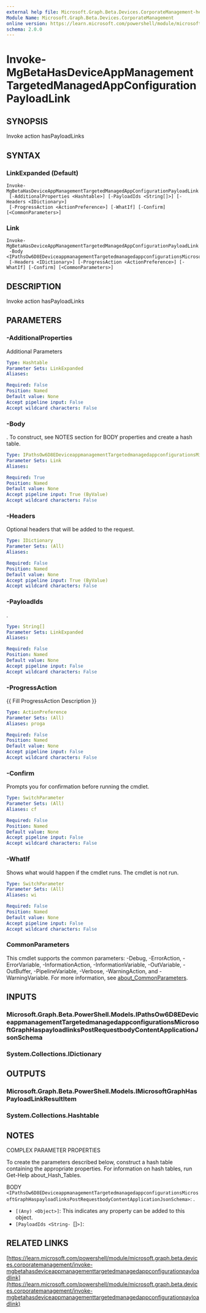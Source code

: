 ```yaml
---
external help file: Microsoft.Graph.Beta.Devices.CorporateManagement-help.xml
Module Name: Microsoft.Graph.Beta.Devices.CorporateManagement
online version: https://learn.microsoft.com/powershell/module/microsoft.graph.beta.devices.corporatemanagement/invoke-mgbetahasdeviceappmanagementtargetedmanagedappconfigurationpayloadlink
schema: 2.0.0
---
```


# Invoke-MgBetaHasDeviceAppManagementTargetedManagedAppConfigurationPayloadLink

## SYNOPSIS
Invoke action hasPayloadLinks

## SYNTAX

### LinkExpanded (Default)
```
Invoke-MgBetaHasDeviceAppManagementTargetedManagedAppConfigurationPayloadLink
 [-AdditionalProperties <Hashtable>] [-PayloadIds <String[]>] [-Headers <IDictionary>]
 [-ProgressAction <ActionPreference>] [-WhatIf] [-Confirm] [<CommonParameters>]
```

### Link
```
Invoke-MgBetaHasDeviceAppManagementTargetedManagedAppConfigurationPayloadLink
 -Body <IPathsOw6D8EDeviceappmanagementTargetedmanagedappconfigurationsMicrosoftGraphHaspayloadlinksPostRequestbodyContentApplicationJsonSchema>
 [-Headers <IDictionary>] [-ProgressAction <ActionPreference>] [-WhatIf] [-Confirm] [<CommonParameters>]
```

## DESCRIPTION
Invoke action hasPayloadLinks

## PARAMETERS

### -AdditionalProperties
Additional Parameters

```yaml
Type: Hashtable
Parameter Sets: LinkExpanded
Aliases:

Required: False
Position: Named
Default value: None
Accept pipeline input: False
Accept wildcard characters: False
```

### -Body
.
To construct, see NOTES section for BODY properties and create a hash table.

```yaml
Type: IPathsOw6D8EDeviceappmanagementTargetedmanagedappconfigurationsMicrosoftGraphHaspayloadlinksPostRequestbodyContentApplicationJsonSchema
Parameter Sets: Link
Aliases:

Required: True
Position: Named
Default value: None
Accept pipeline input: True (ByValue)
Accept wildcard characters: False
```

### -Headers
Optional headers that will be added to the request.

```yaml
Type: IDictionary
Parameter Sets: (All)
Aliases:

Required: False
Position: Named
Default value: None
Accept pipeline input: True (ByValue)
Accept wildcard characters: False
```

### -PayloadIds
.

```yaml
Type: String[]
Parameter Sets: LinkExpanded
Aliases:

Required: False
Position: Named
Default value: None
Accept pipeline input: False
Accept wildcard characters: False
```

### -ProgressAction
{{ Fill ProgressAction Description }}

```yaml
Type: ActionPreference
Parameter Sets: (All)
Aliases: proga

Required: False
Position: Named
Default value: None
Accept pipeline input: False
Accept wildcard characters: False
```

### -Confirm
Prompts you for confirmation before running the cmdlet.

```yaml
Type: SwitchParameter
Parameter Sets: (All)
Aliases: cf

Required: False
Position: Named
Default value: None
Accept pipeline input: False
Accept wildcard characters: False
```

### -WhatIf
Shows what would happen if the cmdlet runs.
The cmdlet is not run.

```yaml
Type: SwitchParameter
Parameter Sets: (All)
Aliases: wi

Required: False
Position: Named
Default value: None
Accept pipeline input: False
Accept wildcard characters: False
```

### CommonParameters
This cmdlet supports the common parameters: -Debug, -ErrorAction, -ErrorVariable, -InformationAction, -InformationVariable, -OutVariable, -OutBuffer, -PipelineVariable, -Verbose, -WarningAction, and -WarningVariable. For more information, see [about_CommonParameters](http://go.microsoft.com/fwlink/?LinkID=113216).

## INPUTS

### Microsoft.Graph.Beta.PowerShell.Models.IPathsOw6D8EDeviceappmanagementTargetedmanagedappconfigurationsMicrosoftGraphHaspayloadlinksPostRequestbodyContentApplicationJsonSchema
### System.Collections.IDictionary
## OUTPUTS

### Microsoft.Graph.Beta.PowerShell.Models.IMicrosoftGraphHasPayloadLinkResultItem
### System.Collections.Hashtable
## NOTES
COMPLEX PARAMETER PROPERTIES

To create the parameters described below, construct a hash table containing the appropriate properties.
For information on hash tables, run Get-Help about_Hash_Tables.

BODY `<IPathsOw6D8EDeviceappmanagementTargetedmanagedappconfigurationsMicrosoftGraphHaspayloadlinksPostRequestbodyContentApplicationJsonSchema>`: .
  - `[(Any) <Object>]`: This indicates any property can be added to this object.
  - `[PayloadIds <String- `[]`>]`:

## RELATED LINKS

[https://learn.microsoft.com/powershell/module/microsoft.graph.beta.devices.corporatemanagement/invoke-mgbetahasdeviceappmanagementtargetedmanagedappconfigurationpayloadlink](https://learn.microsoft.com/powershell/module/microsoft.graph.beta.devices.corporatemanagement/invoke-mgbetahasdeviceappmanagementtargetedmanagedappconfigurationpayloadlink)





